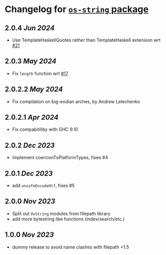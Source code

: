 # Changelog for [`os-string` package](http://hackage.haskell.org/package/os-string)

## 2.0.4 *Jun 2024*

* Use TemplateHaskellQuotes rather than TemplateHaskell extension wrt [#21](https://github.com/haskell/os-string/issues/21)

## 2.0.3 *May 2024*

* Fix `length` function wrt [#17](https://github.com/haskell/os-string/issues/17)

## 2.0.2.2 *May 2024*

* Fix compilation on big-endian arches, by Andrew Lelechenko

## 2.0.2.1 *Apr 2024*

* Fix compabitiliby with GHC 9.10

## 2.0.2 *Dec 2023*

* Implement coercionToPlatformTypes, fixes #4

## 2.0.1 *Dec 2023*

* add `unsafeEncodeUtf`, fixes #5

## 2.0.0 *Nov 2023*

* Split out `OsString` modules from filepath library
* add more bytestring like functions (index/search/etc.)

## 1.0.0 *Nov 2023*

* dummy release to avoid name clashes with filepath <1.5

